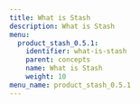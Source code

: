 ```yaml
---
title: What is Stash
description: What is Stash
menu:
  product_stash_0.5.1:
    identifier: what-is-stash
    parent: concepts
    name: What is Stash
    weight: 10
menu_name: product_stash_0.5.1
---
```

